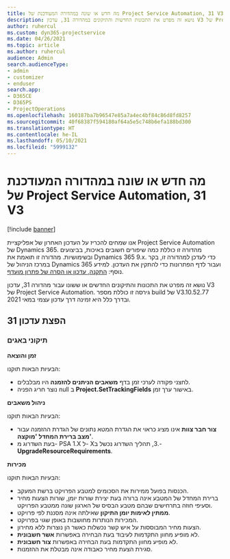 ```yaml
---
title: מה חדש או שונה במהדורה המעודכנת של Project Service Automation, 31 V3
description: נושא זה מפרט את התכונות החדשות והתיקונים במהדורה 31, עדכון V3 של Project Service Automation.
author: ruhercul
ms.custom: dyn365-projectservice
ms.date: 04/26/2021
ms.topic: article
ms.author: ruhercul
audience: Admin
search.audienceType:
- admin
- customizer
- enduser
search.app:
- D365CE
- D365PS
- ProjectOperations
ms.openlocfilehash: 160187ba7b96547e85a7a4ec4bf84c86d8fd8257
ms.sourcegitcommit: 40f68387f594180af64a5e5c748b6efa188bd300
ms.translationtype: HT
ms.contentlocale: he-IL
ms.lasthandoff: 05/10/2021
ms.locfileid: "5999132"
---
```

# <a name="whats-new-or-changed-in-project-service-automation-update-release-31-v3"></a>מה חדש או שונה במהדורה המעודכנת של Project Service Automation, 31 V3

[!include [banner](../includes/psa-now-project-operations.md)]

אנו שמחים להכריז על העדכון האחרון של אפליקציית Project Service Automation של Dynamics 365. מהדורה זו כוללת כמה שיפורים חשובים באיכות, בביצועים ובשימושיות. מהדורה זו תואמת את Dynamics 365 9.x. כדי לעדכן למהדורה זו, בקר במרכז הניהול של Dynamics 365 ועבור לדף הפתרונות כדי להתקין את העדכון. למידע נוסף: [התקנה, עדכון או הסרה של פתרון מועדף](/power-platform/admin/install-remove-preferred-solution).

נושא זה מפרט את התכונות והתיקונים החדשים או ששונו עבור מהדורה 31, עדכון V3 של Project Service Automation. גירסה זו כוללת מספר build של V3.10.52.77 ובדרך כלל היא זמינה דרך עדכון עצמי במאי 2021.

## <a name="update-release-31"></a>הפצת עדכון 31

### <a name="bug-fixes"></a>תיקוני באגים

**זמן והוצאה**

הבעיות הבאות תוקנו:

- לחצני פקודה לערכי זמן בדף **משאבים הניתנים להזמנה** היו מבלבלים.
- נוצר חריג הפניה null ב **Project.SetTrackingFields** באישור ערך זמן.

**ניהול משאבים**

הבעיות הבאות תוקנו:

- **צור חבר צוות** אינו מציג כראוי את הגדרת המטא נתונים של הגדרת ההזמנה עבור **מצב ברירת המחדל 'מוקצה'**.
- בעת השדרוג מ- PSA 1.X ל- X‏.3, תהליך השדרוג נכשל ב-**UpgradeResourceRequirements**.


**מכירות**

הבעיות הבאות תוקנו:

- הכנסות בפועל ממירות את הסכומים למטבע הפרויקט ברשת המעקב.
- ברירת המחדל של המטבע אינה ברורה בעת יצירת שורות יומן, שורות הצעות מחיר וסעיפי חוזה בתרחישים שבהם מטבע הבסיס של הארגון שונה ממטבע הפרויקט.
- **ממתין לאימות יומן התיקון** שאילתה אינה מסננת לפי פרויקט.
- המכירות הנותרות מחושבות באופן שגוי בפרויקט.
- הצעות מחיר המבוססות על איש קשר נכשלות כאשר הן נוצרות ללא מחירון.
- לא מופיע מחוון התקדמות לעיבוד בעת הבחירה באפשרות **אשר חשבונית**.
- לא מופיע מחוון התקדמות בעת הבחירה באפשרות **צור חשבונית**.
- סגירת הצעת מחיר כאבודה אינה מבטלת את ההזמנות.







